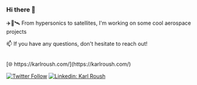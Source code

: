 ### Hi there 👋
✈️🚀🛰️ From hypersonics to satellites, I'm working on some cool aerospace projects

<!-- 
<img src="https://github-readme-stats.vercel.app/api?username=karlroush&&show_icons=true&theme=radical&bg_color=30,0d0d0d,191919&title_color=fff&text_color=fff&icon_color=79ff97">
-->


📫 If you have any questions, don't hesitate to reach out!

<br/>
[🌐 https://karlroush.com/](https://karlroush.com/)

[![Twitter Follow](https://img.shields.io/twitter/follow/Karl_Roush?label=Follow)](https://twitter.com/Karl_Roush)
[![Linkedin: Karl Roush](https://img.shields.io/badge/-Karl%20Roush-blue?style=flat-square&logo=Linkedin&logoColor=white&link=https://www.linkedin.com/in/karl-roush/)](https://www.linkedin.com/in/karl-roush/)

<!--![Profile views](https://gpvc.arturio.dev/karlroush)-->

<!--
**karlroush/karlroush** is a ✨ _special_ ✨ repository because its `README.md` (this file) appears on your GitHub profile.

Here are some ideas to get you started:

- 🔭 I’m currently working on ...
- 🌱 I’m currently learning ...
- 👯 I’m looking to collaborate on ...
- 🤔 I’m looking for help with ...
- 💬 Ask me about ...
- 📫 How to reach me: ...
- 😄 Pronouns: ...
- ⚡ Fun fact: ...
-->
